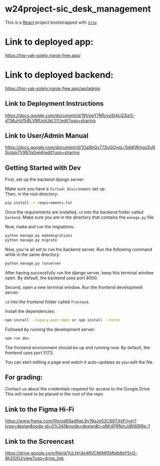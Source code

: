 # w24project-sic_desk_management

This is a [React](https://react.dev/) project bootstrapped with [`Vite`](https://vitejs.dev/).

# Link to deployed app:

https://hip-yak-solely.ngrok-free.app/

# Link to deployed backend:

https://hip-yak-solely.ngrok-free.app/api/admin

## Link to Deployment Instructions
https://docs.google.com/document/d/19VpgY7MIyyuSt4cQ3IzG-dTMuHzf5jBLVMUoVJkL1iY/edit?usp=sharing

## Link to User/Admin Manual
https://docs.google.com/document/d/1Oa9bQv77SvGOypLr1pbKWmgzSyRSiJgpj7VX67qGwj4/edit?usp=sharing

## Getting Started with Dev

First, set up the backend django server:

Make sure you have a `Virtual Environment` set up.  
Then, in the root directory:

```bash
pip install -r requirements.txt
```

Once the requirements are installed, `cd` into the backend folder called `backend`.
Make sure you are in the directory that contains the `manage.py` file.

Now, make and run the migrations:

```bash
python manage.py makemigrations
python manage.py migrate
```

Now, you're all set to run the backend server. Run the following command while in the same directory:

```bash
python manage.py runserver
```

After having successfully run the django server, keep this terminal window open. By default, the backend uses port 8000.

Second, open a new terminal window.
Run the frontend development server:

`cd` into the frontend folder called `frontend`.

Install the dependencies:

```bash
npm install --legacy-peer-deps or npm install --force
```

Followed by running the development server:

```bash
npm run dev
```

The frontend environment should be up and running now. By default, the frontend uses port 5173.

You can start editing a page and watch it auto-updates as you edit the file.

## For grading:
Contact us about the credentials required for access to the Google Drive
This will need to be placed in the root of the repo

## Link to the Figma Hi-Fi

https://www.figma.com/file/xd69ad9wL9y19qJo52C69T/HiFi(ve)?type=design&node-id=0%3A1&mode=design&t=o6K4PRNmJd6W9lRp-1

## Link to the Screencast
https://drive.google.com/file/d/1ULHh3e4RVCM9jR5MbIb6eY5nG-9h2GXU/view?usp=drive_link
